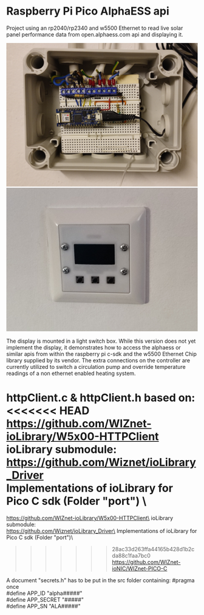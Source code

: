 # Raspberry Pi Pico AlphaESS api
Project using an rp2040/rp2340 and w5500 Ethernet to read live solar panel performance data from open.alphaess.com api and displaying it.

![Control Box](https://github.com/Jannis-L/AlphaESS/blob/main/images/IMG_Control.jpg "Control Box")
![Screen Box](https://github.com/Jannis-L/AlphaESS/blob/main/images/IMG_Screen.jpg "Screen Box")

The display is mounted in a light switch box.
While this version does not yet implement the display, it demonstrates how to access the alphaess or similar apis from within the raspberry pi c-sdk and the w5500 Ethernet Chip library supplied by its vendor. The extra connections on the controller are currently utilized to switch a circulation pump and override temperature readings of a non ethernet enabled heating system.

httpClient.c & httpClient.h based on:\
<<<<<<< HEAD
https://github.com/WIZnet-ioLibrary/W5x00-HTTPClient \
ioLibrary submodule: \
https://github.com/Wiznet/ioLibrary_Driver \
Implementations of ioLibrary for Pico C sdk (Folder "port") \
=======
https://github.com/WIZnet-ioLibrary/W5x00-HTTPClient\
ioLibrary submodule:\
https://github.com/Wiznet/ioLibrary_Driver\
Implementations of ioLibrary for Pico C sdk (Folder "port")\
>>>>>>> 28ac33d263ffa44165b428d1b2cda88c1faa7bc0
https://github.com/WIZnet-ioNIC/WIZnet-PICO-C

A document "secrets.h" has to be put in the src folder containing:
#pragma once\
#define APP_ID "alpha#####"\
#define APP_SECRET "#####"\
#define APP_SN "ALA#####"